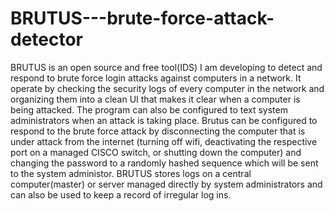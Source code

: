 # BRUTUS---brute-force-attack-detector
BRUTUS is an open source and free tool(IDS) I am developing to detect and respond to brute force login attacks against computers in a network. It operate by checking the security logs of every computer in the network and organizing them into a clean UI that makes it clear when a computer is being attacked. The program can also be configured to text system administrators when an attack is taking place. Brutus can be configured to respond to the brute force attack by disconnecting the computer that is under attack from the internet (turning off wifi, deactivating the respective port on a managed CISCO switch, or shutting down the computer) and changing the password to a randomly hashed sequence which will be sent to the system administor. BRUTUS stores logs on a central computer(master) or server managed directly by system administrators and can also be used to keep a record of irregular log ins.
